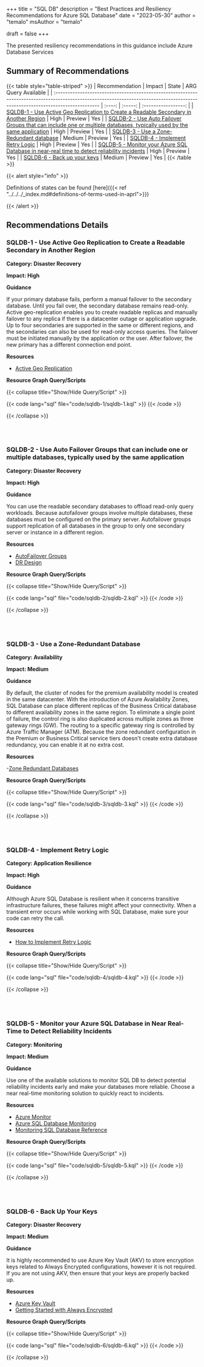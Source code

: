 +++
title = "SQL DB"
description = "Best Practices and Resiliency Recommendations for Azure SQL Database"
date = "2023-05-30"
author = "temalo"
msAuthor = "temalo"

draft = false
+++

The presented resiliency recommendations in this guidance include Azure Database Services

## Summary of Recommendations

{{< table style="table-striped" >}}
| Recommendation                                                                                                                                                                  | Impact  |  State  | ARG Query Available |
| :------------------------------------------------------------------------------------------------------------------------------------------------------------------------------ | :----:  | :-----: | :-----------------: |
| [SQLDB-1 - Use Active Geo Replication to Create a Readable Secondary in Another Region](#sqldb-1---use-active-geo-replication-to-create-a-readable-secondary-in-another-region) | High    | Preview |         Yes          |
| [SQLDB-2 - Use Auto Failover Groups that can include one or multiple databases, typically used by the same application](#sqldb-2---use-auto-failover-groups-that-can-include-one-or-multiple-databases-typically-used-by-the-same-application)                                                           |  High   | Preview |         Yes          |
| [SQLDB-3 - Use a Zone-Redundant database](#sqldb-3---use-a-zone-redundant-database)                                                                                             | Medium  | Preview |         Yes          |
| [SQLDB-4 - Implement Retry Logic](#sqldb-4---implement-retry-logic)                                                                                                             |  High   | Preview |         Yes          |
| [SQLDB-5 - Monitor your Azure SQL Database in near-real time to detect reliability incidents](#sqldb-5---monitor-your-azure-sql-database-in-near-real-time-to-detect-reliability-incidents)                                                                                    |  High   | Preview |         Yes          |
| [SQLDB-6 - Back up your keys](#sqldb-6---back-up-your-keys)                                                                                                                     | Medium  | Preview |         Yes          |
{{< /table >}}

{{< alert style="info" >}}

Definitions of states can be found [here]({{< ref "../../../_index.md#definitions-of-terms-used-in-aprl">}})

{{< /alert >}}

## Recommendations Details

### SQLDB-1 - Use Active Geo Replication to Create a Readable Secondary in Another Region

**Category: Disaster Recovery**

**Impact: High**

**Guidance**

If your primary database fails, perform a manual failover to the secondary database. Until you fail over, the secondary database remains read-only. Active geo-replication enables you to create readable replicas and manually failover to any replica if there is a datacenter outage or application upgrade. Up to four secondaries are supported in the same or different regions, and the secondaries can also be used for read-only access queries. The failover must be initiated manually by the application or the user. After failover, the new primary has a different connection end point.

**Resources**

- [Active Geo Replication](https://learn.microsoft.com/en-us/azure/azure-sql/database/active-geo-replication-overview)

**Resource Graph Query/Scripts**

{{< collapse title="Show/Hide Query/Script" >}}

{{< code lang="sql" file="code/sqldb-1/sqldb-1.kql" >}} {{< /code >}}

{{< /collapse >}}

<br><br>

### SQLDB-2 - Use Auto Failover Groups that can include one or multiple databases, typically used by the same application

**Category: Disaster Recovery**

**Impact: High**

**Guidance**

You can use the readable secondary databases to offload read-only query workloads. Because autofailover groups involve multiple databases, these databases must be configured on the primary server. Autofailover groups support replication of all databases in the group to only one secondary server or instance in a different region.

**Resources**

- [AutoFailover Groups](https://learn.microsoft.com/en-us/azure/azure-sql/database/auto-failover-group-overview?tabs=azure-powershell)
- [DR Design](https://learn.microsoft.com/en-us/azure/azure-sql/database/designing-cloud-solutions-for-disaster-recovery)

**Resource Graph Query/Scripts**

{{< collapse title="Show/Hide Query/Script" >}}

{{< code lang="sql" file="code/sqldb-2/sqldb-2.kql" >}} {{< /code >}}

{{< /collapse >}}

<br><br>

### SQLDB-3 - Use a Zone-Redundant Database

**Category: Availability**

**Impact: Medium**

**Guidance**

By default, the cluster of nodes for the premium availability model is created in the same datacenter. With the introduction of Azure Availability Zones, SQL Database can place different replicas of the Business Critical database to different availability zones in the same region. To eliminate a single point of failure, the control ring is also duplicated across multiple zones as three gateway rings (GW). The routing to a specific gateway ring is controlled by Azure Traffic Manager (ATM). Because the zone redundant configuration in the Premium or Business Critical service tiers doesn't create extra database redundancy, you can enable it at no extra cost.

**Resources**

-[Zone Redundant Databases](https://learn.microsoft.com/en-us/azure/azure-sql/database/high-availability-sla)

**Resource Graph Query/Scripts**

{{< collapse title="Show/Hide Query/Script" >}}

{{< code lang="sql" file="code/sqldb-3/sqldb-3.kql" >}} {{< /code >}}

{{< /collapse >}}

<br><br>

### SQLDB-4 - Implement Retry Logic

**Category: Application Resilience**

**Impact: High**

**Guidance**

Although Azure SQL Database is resilient when it concerns transitive infrastructure failures, these failures might affect your connectivity. When a transient error occurs while working with SQL Database, make sure your code can retry the call.

**Resources**

- [How to Implement Retry Logic](https://learn.microsoft.com/en-us/azure/azure-sql/database/troubleshoot-common-connectivity-issues)

**Resource Graph Query/Scripts**

{{< collapse title="Show/Hide Query/Script" >}}

{{< code lang="sql" file="code/sqldb-4/sqldb-4.kql" >}} {{< /code >}}

{{< /collapse >}}

<br><br>

### SQLDB-5 - Monitor your Azure SQL Database in Near Real-Time to Detect Reliability Incidents

**Category: Monitoring**

**Impact: Medium**

**Guidance**

Use one of the available solutions to monitor SQL DB to detect potential reliability incidents early and make your databases more reliable. Choose a near real-time monitoring solution to quickly react to incidents.

**Resources**

- [Azure Monitor](https://learn.microsoft.com/en-us/azure/azure-monitor/insights/azure-sql#analyze-data-and-create-alerts)
- [Azure SQL Database Monitoring](https://learn.microsoft.com/en-us/azure/azure-sql/database/monitoring-sql-database-azure-monitor)
- [Monitoring SQL Database Reference](https://learn.microsoft.com/en-us/azure/azure-sql/database/monitoring-sql-database-azure-monitor-reference)

**Resource Graph Query/Scripts**

{{< collapse title="Show/Hide Query/Script" >}}

{{< code lang="sql" file="code/sqldb-5/sqldb-5.kql" >}} {{< /code >}}

{{< /collapse >}}

<br><br>

### SQLDB-6 - Back Up Your Keys

**Category: Disaster Recovery**

**Impact: Medium**

**Guidance**

It is highly recommended to use Azure Key Vault (AKV) to store encryption keys related to Always Encrypted configurations, however it is not required. If you are not using AKV, then ensure that your keys are properly backed up.

**Resources**

- [Azure Key Vault](https://learn.microsoft.com/en-us/azure/key-vault/general/overview)
- [Getting Started with Always Encrypted](https://learn.microsoft.com/en-us/azure/azure-sql/database/always-encrypted-landing?view=azuresql)

**Resource Graph Query/Scripts**

{{< collapse title="Show/Hide Query/Script" >}}

{{< code lang="sql" file="code/sqldb-6/sqldb-6.kql" >}} {{< /code >}}

{{< /collapse >}}

<br><br>
